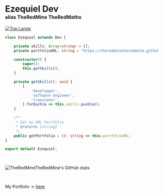 # Ezequiel Dev <br /><span style="font-size: 1rem">alias TheRedMine TheRedMaths</span>

[![Top Langs](https://github-readme-stats.vercel.app/api/top-langs/?username=TheRedMineTheRedMine&layout=compact&bg_color=30,467,469&title_color=fff&text_color=ddd&hide_border=true&border_radius=10)](https://github.com/TheRedMineTheRedMine/github-readme-stats)

```ts
class Ezequiel extends Dev {

    private skills: Array<string> = [];
    private portfolioURL: string = "https://theredminetheredmine.github.io/temp-portfolio";

    constructor() {
        super();
        this.getSkills();
    }

    private getSkills(): void {
        [
            'developper',
            'software engineer',
            'translater',
        ].forEach(a => this.skills.push(a));
    }

    /**
     * Get my URL Portfolio
     * @returns {string}
     */
    public getPortfolio = (): string => this.portfolioURL;
}

export default Ezequiel;
```
<br>

![TheRedMineTheRedMine's GitHub stats](https://github-readme-stats.vercel.app/api?username=TheRedMineTheRedMine&show_icons=true&bg_color=30,467,469&title_color=fff&text_color=ddd&hide_border=true&border_radius=10)

<br>

My Portfolio → [here](https://theredminetheredmine.github.io/tmp_portfolio)
